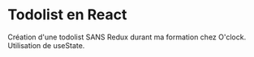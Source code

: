 # Todolist en React

Création d'une todolist SANS Redux durant ma formation chez O'clock. Utilisation de useState.
